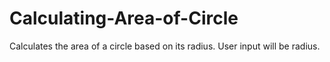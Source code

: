 # Calculating-Area-of-Circle
Calculates the area of a circle based on its radius.
User input will be radius.
